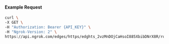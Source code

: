 <!-- Code generated for API Clients. DO NOT EDIT. -->
#### Example Request
```bash
curl \
-X GET \
-H "Authorization: Bearer {API_KEY}" \
-H "Ngrok-Version: 2" \
https://api.ngrok.com/edges/https/edghts_2vzMnDOjCaHsoI885XbibDNrX8R/routes/edghtsrt_2vzMnEjs6Np7Z0D23P2hg8Mi39y/traffic_policy
